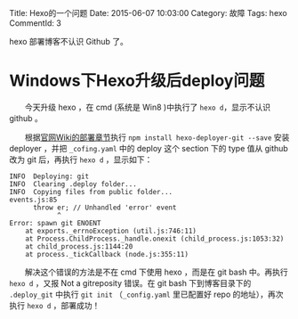 Title: Hexo的一个问题
Date: 2015-06-07 10:03:00
Category: 故障
Tags: hexo
CommentId: 3

hexo 部署博客不认识 Github 了。

<!-- PELICAN_END_SUMMARY -->

# Windows下Hexo升级后deploy问题

　　今天升级 hexo ，在 cmd (系统是 Win8 )中执行了 `hexo d`，显示不认识 github 。

　　根据[官网Wiki的部署章节](http://hexo.io/zh-cn/docs/deployment.html)执行 `npm install hexo-deployer-git --save` 安装 deployer ，并把 `_cofing.yaml` 中的 deploy 这个 section 下的 type 值从 github 改为 git 后，再执行 `hexo d` ，显示如下：

```
INFO  Deploying: git
INFO  Clearing .deploy folder...
INFO  Copying files from public folder...
events.js:85
      throw er; // Unhandled 'error' event
            ^
Error: spawn git ENOENT
    at exports._errnoException (util.js:746:11)
    at Process.ChildProcess._handle.onexit (child_process.js:1053:32)
    at child_process.js:1144:20
    at process._tickCallback (node.js:355:11)
```

　　解决这个错误的方法是不在 cmd 下使用 hexo ，而是在 git bash 中。再执行 `hexo d` ，又报 Not a gitreposity 错误。在 git bash 下到博客目录下的 `.deploy_git` 中执行 `git init` （`_config.yaml` 里已配置好 repo 的地址），再次执行 `hexo d` ，部署成功！

